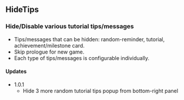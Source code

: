 ## HideTips

### Hide/Disable various tutorial tips/messages

* Tips/messages that can be hidden: random-reminder, tutorial, achievement/milestone card.
* Skip prologue for new game.
* Each type of tips/messages is configurable individually.

#### Updates
* 1.0.1
  * Hide 3 more random tutorial tips popup from bottom-right panel